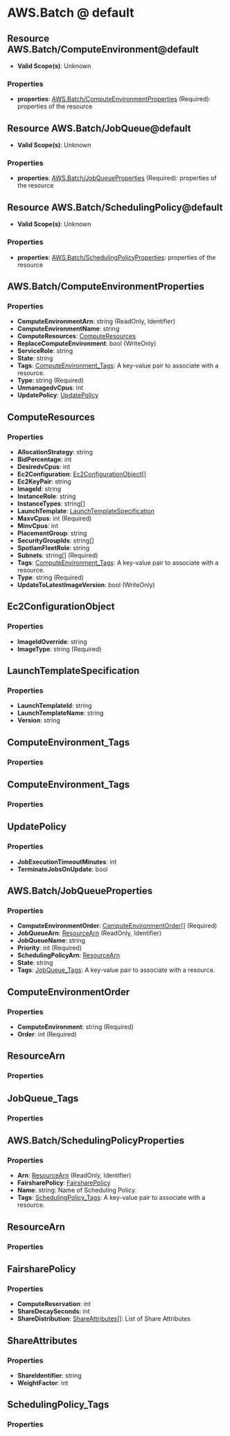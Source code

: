 # AWS.Batch @ default

## Resource AWS.Batch/ComputeEnvironment@default
* **Valid Scope(s)**: Unknown
### Properties
* **properties**: [AWS.Batch/ComputeEnvironmentProperties](#awsbatchcomputeenvironmentproperties) (Required): properties of the resource

## Resource AWS.Batch/JobQueue@default
* **Valid Scope(s)**: Unknown
### Properties
* **properties**: [AWS.Batch/JobQueueProperties](#awsbatchjobqueueproperties) (Required): properties of the resource

## Resource AWS.Batch/SchedulingPolicy@default
* **Valid Scope(s)**: Unknown
### Properties
* **properties**: [AWS.Batch/SchedulingPolicyProperties](#awsbatchschedulingpolicyproperties): properties of the resource

## AWS.Batch/ComputeEnvironmentProperties
### Properties
* **ComputeEnvironmentArn**: string (ReadOnly, Identifier)
* **ComputeEnvironmentName**: string
* **ComputeResources**: [ComputeResources](#computeresources)
* **ReplaceComputeEnvironment**: bool (WriteOnly)
* **ServiceRole**: string
* **State**: string
* **Tags**: [ComputeEnvironment_Tags](#computeenvironmenttags): A key-value pair to associate with a resource.
* **Type**: string (Required)
* **UnmanagedvCpus**: int
* **UpdatePolicy**: [UpdatePolicy](#updatepolicy)

## ComputeResources
### Properties
* **AllocationStrategy**: string
* **BidPercentage**: int
* **DesiredvCpus**: int
* **Ec2Configuration**: [Ec2ConfigurationObject](#ec2configurationobject)[]
* **Ec2KeyPair**: string
* **ImageId**: string
* **InstanceRole**: string
* **InstanceTypes**: string[]
* **LaunchTemplate**: [LaunchTemplateSpecification](#launchtemplatespecification)
* **MaxvCpus**: int (Required)
* **MinvCpus**: int
* **PlacementGroup**: string
* **SecurityGroupIds**: string[]
* **SpotIamFleetRole**: string
* **Subnets**: string[] (Required)
* **Tags**: [ComputeEnvironment_Tags](#computeenvironmenttags): A key-value pair to associate with a resource.
* **Type**: string (Required)
* **UpdateToLatestImageVersion**: bool (WriteOnly)

## Ec2ConfigurationObject
### Properties
* **ImageIdOverride**: string
* **ImageType**: string (Required)

## LaunchTemplateSpecification
### Properties
* **LaunchTemplateId**: string
* **LaunchTemplateName**: string
* **Version**: string

## ComputeEnvironment_Tags
### Properties

## ComputeEnvironment_Tags
### Properties

## UpdatePolicy
### Properties
* **JobExecutionTimeoutMinutes**: int
* **TerminateJobsOnUpdate**: bool

## AWS.Batch/JobQueueProperties
### Properties
* **ComputeEnvironmentOrder**: [ComputeEnvironmentOrder](#computeenvironmentorder)[] (Required)
* **JobQueueArn**: [ResourceArn](#resourcearn) (ReadOnly, Identifier)
* **JobQueueName**: string
* **Priority**: int (Required)
* **SchedulingPolicyArn**: [ResourceArn](#resourcearn)
* **State**: string
* **Tags**: [JobQueue_Tags](#jobqueuetags): A key-value pair to associate with a resource.

## ComputeEnvironmentOrder
### Properties
* **ComputeEnvironment**: string (Required)
* **Order**: int (Required)

## ResourceArn
### Properties

## JobQueue_Tags
### Properties

## AWS.Batch/SchedulingPolicyProperties
### Properties
* **Arn**: [ResourceArn](#resourcearn) (ReadOnly, Identifier)
* **FairsharePolicy**: [FairsharePolicy](#fairsharepolicy)
* **Name**: string: Name of Scheduling Policy.
* **Tags**: [SchedulingPolicy_Tags](#schedulingpolicytags): A key-value pair to associate with a resource.

## ResourceArn
### Properties

## FairsharePolicy
### Properties
* **ComputeReservation**: int
* **ShareDecaySeconds**: int
* **ShareDistribution**: [ShareAttributes](#shareattributes)[]: List of Share Attributes

## ShareAttributes
### Properties
* **ShareIdentifier**: string
* **WeightFactor**: int

## SchedulingPolicy_Tags
### Properties

